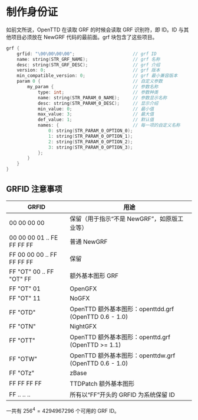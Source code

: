 # 制作身份证

如前文所说，OpenTTD 在读取 GRF 的时候会读取 GRF 识别符，即 ID。ID 与其他项目必须放在 NewGRF 代码的最前面。grf 块包含了这些项目。

```cpp
grf {
    grfid: "\00\00\00\00";                      // grf ID
    name: string(STR_GRF_NAME);                 // grf 名称
    desc: string(STR_GRF_DESC);                 // grf 介绍
    version: 0;                                 // grf 版本
    min_compatible_version: 0;                  // grf 最小兼容版本
    param 0 {                                   // 自定义参数
        my_param {                              // 参数名称
            type: int;                          // 参数种类
            name: string(STR_PARAM_0_NAME);     // 参数显示名称
            desc: string(STR_PARAM_0_DESC);     // 显示介绍
            min_value: 0;                       // 最小值
            max_value: 3;                       // 最大值
            def_value: 1;                       // 默认值
            names: {                            // 每一项的自定义名称
                0: string(STR_PARAM_0_OPTION_0);
                1: string(STR_PARAM_0_OPTION_1);
                2: string(STR_PARAM_0_OPTION_2);
                3: string(STR_PARAM_0_OPTION_3);
            };
        }
    }
}
```

## GRFID 注意事项

| GRFID                      | 用途                                                  |
|----------------------------|-------------------------------------------------------|
| 00 00 00 00                | 保留（用于指示“不是 NewGRF”，如原版工业等）              |
| 00 00 00 01 .. FE FF FF FF | 普通 NewGRF                                           |
| FF 00 00 00 .. FF FF FF FF | 保留                                                  |
| FF "OT" 00 .. FF "OT" FF   | 额外基本图形 GRF                                      |
| FF "OT" 01                 | OpenGFX                                               |
| FF "OT" 11                 | NoGFX                                                 |
| FF "OTD"                   | OpenTTD 额外基本图形：openttdd.grf (OpenTTD 0.6 - 1.0) |
| FF "OTN"                   | NightGFX                                              |
| FF "OTT"                   | OpenTTD 额外基本图形：openttd.grf (OpenTTD >= 1.1)     |
| FF "OTW"                   | OpenTTD 额外基本图形：openttdw.grf (OpenTTD 0.6 - 1.0) |
| FF "OTz"                   | zBase                                                 |
| FF FF FF FF                | TTDPatch 额外基本图形                                 |
| FF .. .. ..                | 所有以“FF”开头的 GRFID 为系统保留 ID                  |

一共有 $256^4=4294967296$ 个可用的 GRF ID。

